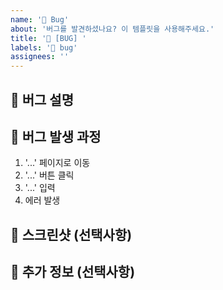 ```yaml
---
name: '🐛 Bug'
about: '버그를 발견하셨나요? 이 템플릿을 사용해주세요.'
title: '🐛 [BUG] '
labels: '🐛 bug'
assignees: ''
---
```


## 🚨 버그 설명

<!-- 어떤 버그가 발생했는지 명확하고 자세히 설명해주세요. -->

## 🔄 버그 발생 과정

<!-- 버그를 재현하기 위한 단계를 자세히 설명해주세요. -->

1. '...' 페이지로 이동
2. '...' 버튼 클릭
3. '...' 입력
4. 에러 발생

## 📸 스크린샷 (선택사항)

<!-- 가능하다면 관련 스크린샷을 첨부해주세요. -->

## 📝 추가 정보 (선택사항)

<!-- 버그와 관련된 추가 정보가 있다면 작성해주세요. -->


<!-- Assignees를 추가해주세요. -->
